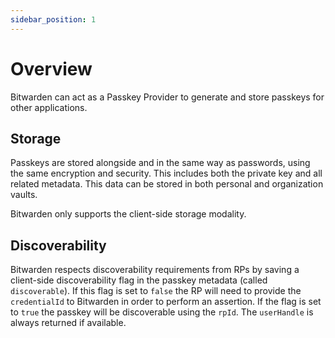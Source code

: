 ```yaml
---
sidebar_position: 1
---
```


# Overview

Bitwarden can act as a Passkey Provider to generate and store passkeys for other applications.

## Storage

Passkeys are stored alongside and in the same way as passwords, using the same encryption and
security. This includes both the private key and all related metadata. This data can be stored in
both personal and organization vaults.

Bitwarden only supports the client-side storage modality.

## Discoverability

Bitwarden respects discoverability requirements from RPs by saving a client-side discoverability
flag in the passkey metadata (called `discoverable`). If this flag is set to `false` the RP will
need to provide the `credentialId` to Bitwarden in order to perform an assertion. If the flag is set
to `true` the passkey will be discoverable using the `rpId`. The `userHandle` is always returned if
available.
